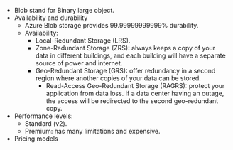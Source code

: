 - Blob stand for Binary large object.
- Availability and durability
	- Azure Blob storage provides 99.99999999999% durability.
	- Availability:
		- Local-Redundant Storage (LRS).
		- Zone-Redundant Storage (ZRS): always keeps a copy of your data in different buildings, and each building will have a separate source of power and internet.
		- Geo-Redundant Storage (GRS): offer redundancy in a second region where another copies of your data can be stored.
			- Read-Access Geo-Redundant Storage (RAGRS): protect your application from data loss. If a data center having an outage, the access will be redirected to the second geo-redundant copy.
- Performance levels:
	- Standard (v2).
	- Premium: has many limitations and expensive.
- Pricing models